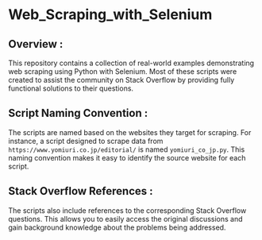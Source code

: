 # Web_Scraping_with_Selenium

## Overview :
This repository contains a collection of real-world examples demonstrating web scraping using Python with Selenium. 
Most of these scripts were created to assist the community on Stack Overflow by providing fully functional solutions to their questions.

## Script Naming Convention :
The scripts are named based on the websites they target for scraping. 
For instance, a script designed to scrape data from `https://www.yomiuri.co.jp/editorial/` is named `yomiuri_co_jp.py`. 
This naming convention makes it easy to identify the source website for each script.

## Stack Overflow References : 
The scripts also include references to the corresponding Stack Overflow questions. 
This allows you to easily access the original discussions and gain background knowledge about the problems being addressed.

